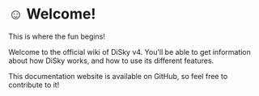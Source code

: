 # ☺ Welcome!

This is where the fun begins!

Welcome to the official wiki of DiSky v4. You'll be able to get information about how DiSky works, and how to use its different features.

This documentation website is available on GitHub, so feel free to contribute to it!
